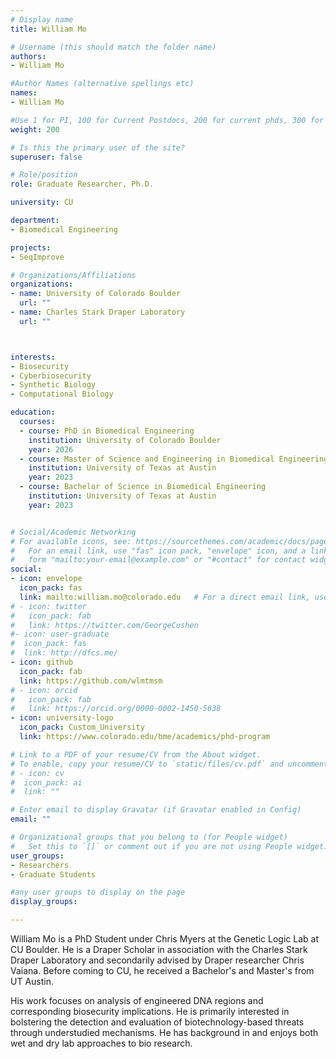 ```yaml
---
# Display name
title: William Mo

# Username (this should match the folder name)
authors:
- William Mo

#Author Names (alternative spellings etc)
names:
- William Mo

#Use 1 for PI, 100 for Current Postdocs, 200 for current phds, 300 for current masters, 400 for current undergrads, 800 for alum postdocs, 810 for alum phds, 820 for alum masters, and 830 for alum undergrads, 900 for tools, 1000 for projects, 900 for tools, 1000 for projects
weight: 200

# Is this the primary user of the site?
superuser: false

# Role/position
role: Graduate Researcher, Ph.D.

university: CU

department:
- Biomedical Engineering

projects:
- SeqImprove

# Organizations/Affiliations
organizations:
- name: University of Colorado Boulder
  url: ""
- name: Charles Stark Draper Laboratory
  url: ""



interests:
- Biosecurity
- Cyberbiosecurity
- Synthetic Biology
- Computational Biology

education:
  courses:
  - course: PhD in Biomedical Engineering
    institution: University of Colorado Boulder
    year: 2026
  - course: Master of Science and Engineering in Biomedical Engineering
    institution: University of Texas at Austin
    year: 2023 
  - course: Bachelor of Science in Biomedical Engineering
    institution: University of Texas at Austin
    year: 2023


# Social/Academic Networking
# For available icons, see: https://sourcethemes.com/academic/docs/page-builder/#icons
#   For an email link, use "fas" icon pack, "envelope" icon, and a link in the
#   form "mailto:your-email@example.com" or "#contact" for contact widget.
social:
- icon: envelope
  icon_pack: fas
  link: mailto:william.mo@colorado.edu   # For a direct email link, use "mailto:test@example.org".
# - icon: twitter
#   icon_pack: fab
#   link: https://twitter.com/GeorgeCushen
#- icon: user-graduate
#  icon_pack: fas
#  link: http://dfcs.me/
- icon: github
  icon_pack: fab
  link: https://github.com/wlmtmsm
# - icon: orcid
#   icon_pack: fab
#   link: https://orcid.org/0000-0002-1450-5638
- icon: university-logo
  icon_pack: Custom_University
  link: https://www.colorado.edu/bme/academics/phd-program

# Link to a PDF of your resume/CV from the About widget.
# To enable, copy your resume/CV to `static/files/cv.pdf` and uncomment the lines below.
# - icon: cv
#  icon_pack: ai
#  link: ""

# Enter email to display Gravatar (if Gravatar enabled in Config)
email: ""

# Organizational groups that you belong to (for People widget)
#   Set this to `[]` or comment out if you are not using People widget.
user_groups:
- Researchers
- Graduate Students

#any user groups to display on the page
display_groups:

---
```


William Mo is a PhD Student under Chris Myers at the Genetic Logic Lab at CU Boulder. He is a Draper Scholar in association with the Charles Stark Draper Laboratory and secondarily advised by Draper researcher Chris Vaiana. Before coming to CU, he received a Bachelor's and Master's from UT Austin.

His work focuses on analysis of engineered DNA regions and corresponding biosecurity implications. He is primarily interested in bolstering the detection and evaluation of biotechnology-based threats through understudied mechanisms. He has background in and enjoys both wet and dry lab approaches to bio research.

